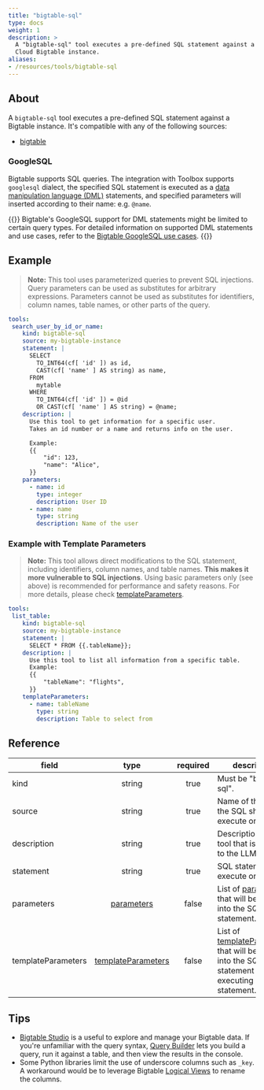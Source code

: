 ```yaml
---
title: "bigtable-sql"
type: docs
weight: 1
description: >
  A "bigtable-sql" tool executes a pre-defined SQL statement against a Google
  Cloud Bigtable instance.
aliases:
- /resources/tools/bigtable-sql
---
```


## About

A `bigtable-sql` tool executes a pre-defined SQL statement against a Bigtable
instance. It's compatible with any of the following sources:

- [bigtable](../../sources/bigtable.md)

### GoogleSQL

Bigtable supports SQL queries. The integration with Toolbox supports `googlesql`
dialect, the specified SQL statement is executed as a [data manipulation
language (DML)][bigtable-googlesql] statements, and specified parameters will
inserted according to their name: e.g. `@name`.

{{<notice note>}}
  Bigtable's GoogleSQL support for DML statements might be limited to certain
  query types. For detailed information on supported DML statements and use
  cases, refer to the [Bigtable GoogleSQL use
  cases](https://cloud.google.com/bigtable/docs/googlesql-overview#use-cases).
{{</notice>}}

[bigtable-googlesql]: https://cloud.google.com/bigtable/docs/googlesql-overview

## Example

> **Note:** This tool uses parameterized queries to prevent SQL injections.
> Query parameters can be used as substitutes for arbitrary expressions.
> Parameters cannot be used as substitutes for identifiers, column names, table
> names, or other parts of the query.

```yaml
tools:
 search_user_by_id_or_name:
    kind: bigtable-sql
    source: my-bigtable-instance
    statement: |
      SELECT
        TO_INT64(cf[ 'id' ]) as id,
        CAST(cf[ 'name' ] AS string) as name,
      FROM
        mytable
      WHERE
        TO_INT64(cf[ 'id' ]) = @id
        OR CAST(cf[ 'name' ] AS string) = @name;
    description: |
      Use this tool to get information for a specific user.
      Takes an id number or a name and returns info on the user.

      Example:
      {{
          "id": 123,
          "name": "Alice",
      }}
    parameters:
      - name: id
        type: integer
        description: User ID
      - name: name
        type: string
        description: Name of the user
```

### Example with Template Parameters

> **Note:** This tool allows direct modifications to the SQL statement,
> including identifiers, column names, and table names. **This makes it more
> vulnerable to SQL injections**. Using basic parameters only (see above) is
> recommended for performance and safety reasons. For more details, please check
> [templateParameters](#template-parameters).

```yaml
tools:
 list_table:
    kind: bigtable-sql
    source: my-bigtable-instance
    statement: |
      SELECT * FROM {{.tableName}};
    description: |
      Use this tool to list all information from a specific table.
      Example:
      {{
          "tableName": "flights",
      }}
    templateParameters:
      - name: tableName
        type: string
        description: Table to select from
```

## Reference

| **field**          |                  **type**                        | **required** | **description**                                                                                                                            |
|--------------------|:------------------------------------------------:|:------------:|--------------------------------------------------------------------------------------------------------------------------------------------|
| kind               |                   string                         |     true     | Must be "bigtable-sql".                                                                                                                    |
| source             |                   string                         |     true     | Name of the source the SQL should execute on.                                                                                              |
| description        |                   string                         |     true     | Description of the tool that is passed to the LLM.                                                                                         |
| statement          |                   string                         |     true     | SQL statement to execute on.                                                                                                               |
| parameters         | [parameters](../#specifying-parameters)       |    false     | List of [parameters](../#specifying-parameters) that will be inserted into the SQL statement.                                           |
| templateParameters | [templateParameters](#template-parameters) |    false     | List of [templateParameters](#template-parameters) that will be inserted into the SQL statement before executing prepared statement. |

## Tips

- [Bigtable Studio][bigtable-studio] is a useful to explore and manage your
  Bigtable data. If you're unfamiliar with the query syntax, [Query
  Builder][bigtable-querybuilder] lets you build a query, run it against a
  table, and then view the results in the console.
- Some Python libraries limit the use of underscore columns such as `_key`. A
  workaround would be to leverage Bigtable [Logical
  Views][bigtable-logical-view] to rename the columns.

[bigtable-studio]: https://cloud.google.com/bigtable/docs/manage-data-using-console
[bigtable-logical-view]: https://cloud.google.com/bigtable/docs/create-manage-logical-views
[bigtable-querybuilder]: https://cloud.google.com/bigtable/docs/query-builder
